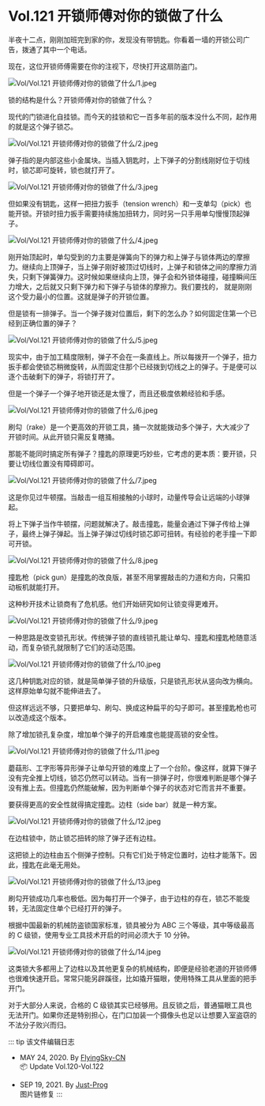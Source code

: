# Vol.121 开锁师傅对你的锁做了什么

半夜十二点，刚刚加班完到家的你，发现没有带钥匙。你看着一墙的开锁公司广告，拨通了其中一个电话。

现在，这位开锁师傅需要在你的注视下，尽快打开这扇防盗门。

![Vol/Vol.121 开锁师傅对你的锁做了什么/1.jpeg](https://cdn.jsdelivr.net/gh/ipaperclip-icu/static/image/文字稿/Vol/Vol.121%20开锁师傅对你的锁做了什么/1.jpeg)

锁的结构是什么？开锁师傅对你的锁做了什么？

现代的门锁进化自挂锁。而今天的挂锁和它一百多年前的版本没什么不同，起作用的就是这个弹子锁芯。

![Vol/Vol.121 开锁师傅对你的锁做了什么/2.jpeg](https://cdn.jsdelivr.net/gh/ipaperclip-icu/static/image/文字稿/Vol/Vol.121%20开锁师傅对你的锁做了什么/2.jpeg)

弹子指的是内部这些小金属块。当插入钥匙时，上下弹子的分割线刚好位于切线时，锁芯即可旋转，锁也就打开了。

![Vol/Vol.121 开锁师傅对你的锁做了什么/3.jpeg](https://cdn.jsdelivr.net/gh/ipaperclip-icu/static/image/文字稿/Vol/Vol.121%20开锁师傅对你的锁做了什么/3.jpeg)

但如果没有钥匙，这样一把扭力扳手（tension wrench）和一支单勾（pick）也能开锁。开锁时扭力扳手需要持续施加扭转力，同时另一只手用单勾慢慢顶起弹子。

![Vol/Vol.121 开锁师傅对你的锁做了什么/4.jpeg](https://cdn.jsdelivr.net/gh/ipaperclip-icu/static/image/文字稿/Vol/Vol.121%20开锁师傅对你的锁做了什么/4.jpeg)

刚开始顶起时，单勾受到的力主要是弹簧向下的弹力和上弹子与锁体两边的摩擦力。继续向上顶弹子，当上弹子刚好被顶过切线时，上弹子和锁体之间的摩擦力消失，只剩下弹簧弹力。这时候如果继续向上顶，弹子会和外锁体碰撞，碰撞瞬间压力增大，之后就又只剩下弹力和下弹子与锁体的摩擦力。我们要找的， 就是刚刚这个受力最小的位置。这就是弹子的开锁位置。

但是锁有一排弹子。当一个弹子拨对位置后，剩下的怎么办？如何固定住第一个已经到正确位置的弹子？

![Vol/Vol.121 开锁师傅对你的锁做了什么/5.jpeg](https://cdn.jsdelivr.net/gh/ipaperclip-icu/static/image/文字稿/Vol/Vol.121%20开锁师傅对你的锁做了什么/5.jpeg)

现实中，由于加工精度限制，弹子不会在一条直线上。所以每拨开一个弹子，扭力扳手都会使锁芯稍微旋转，从而固定住那个已经拨到切线之上的弹子。于是便可以逐个击破剩下的弹子，将锁打开了。

但是一个弹子一个弹子地开锁还是太慢了，而且还极度依赖经验和手感。

![Vol/Vol.121 开锁师傅对你的锁做了什么/6.jpeg](https://cdn.jsdelivr.net/gh/ipaperclip-icu/static/image/文字稿/Vol/Vol.121%20开锁师傅对你的锁做了什么/6.jpeg)

刷勾（rake）是一个更高效的开锁工具，捅一次就能拨动多个弹子，大大减少了开锁时间。从此开锁只需反复瞎捅。

那能不能同时搞定所有弹子？撞匙的原理更巧妙些，它考虑的更本质：要开锁，只要让切线位置没有障碍即可。

![Vol/Vol.121 开锁师傅对你的锁做了什么/7.jpeg](https://cdn.jsdelivr.net/gh/ipaperclip-icu/static/image/文字稿/Vol/Vol.121%20开锁师傅对你的锁做了什么/7.jpeg)

这是你见过牛顿摆。当敲击一组互相接触的小球时，动量传导会让远端的小球弹起。

将上下弹子当作牛顿摆，问题就解决了。敲击撞匙，能量会通过下弹子传给上弹子，最终上弹子弹起。当上弹子弹过切线时锁芯即可扭转。有经验的老手撞一下即可开锁。

![Vol/Vol.121 开锁师傅对你的锁做了什么/8.jpeg](https://cdn.jsdelivr.net/gh/ipaperclip-icu/static/image/文字稿/Vol/Vol.121%20开锁师傅对你的锁做了什么/8.jpeg)

撞匙枪（pick gun）是撞匙的改良版，甚至不用掌握敲击的力道和方向，只需扣动板机就能打开。

这种秒开技术让锁商有了危机感。他们开始研究如何让锁变得更难开。

![Vol/Vol.121 开锁师傅对你的锁做了什么/9.jpeg](https://cdn.jsdelivr.net/gh/ipaperclip-icu/static/image/文字稿/Vol/Vol.121%20开锁师傅对你的锁做了什么/9.jpeg)

一种思路是改变锁孔形状。传统弹子锁的直线锁孔能让单勾、撞匙和撞匙枪随意活动，而复杂锁孔就限制了它们的活动范围。

![Vol/Vol.121 开锁师傅对你的锁做了什么/10.jpeg](https://cdn.jsdelivr.net/gh/ipaperclip-icu/static/image/文字稿/Vol/Vol.121%20开锁师傅对你的锁做了什么/10.jpeg)

这几种钥匙对应的锁，就是简单弹子锁的升级版，只是锁孔形状从竖向改为横向。这样原始单勾就不能伸进去了。

但这样远远不够，只要把单勾、刷勾、换成这种扁平的勾子即可。甚至撞匙枪也可以改造成这个版本。

除了增加锁孔复杂度，增加单个弹子的开启难度也能提高锁的安全性。

![Vol/Vol.121 开锁师傅对你的锁做了什么/11.jpeg](https://cdn.jsdelivr.net/gh/ipaperclip-icu/static/image/文字稿/Vol/Vol.121%20开锁师傅对你的锁做了什么/11.jpeg)

蘑菇形、工字形等异形弹子让单勾开锁的难度上了一个台阶。像这样，就算下弹子没有完全推上切线，锁芯仍然可以转动。当有一排弹子时，你很难判断是哪个弹子没有推上去。但撞匙仍然能破解，因为判断单个弹子的状态对它而言并不重要。

要获得更高的安全性就得搞定撞匙。边柱（side bar）就是一种方案。

![Vol/Vol.121 开锁师傅对你的锁做了什么/12.jpeg](https://cdn.jsdelivr.net/gh/ipaperclip-icu/static/image/文字稿/Vol/Vol.121%20开锁师傅对你的锁做了什么/12.jpeg)

在边柱锁中，防止锁芯扭转的除了弹子还有边柱。

这把锁上的边柱由五个侧弹子控制。只有它们处于特定位置时，边柱才能落下。因此，撞匙在此毫无用处。

![Vol/Vol.121 开锁师傅对你的锁做了什么/13.jpeg](https://cdn.jsdelivr.net/gh/ipaperclip-icu/static/image/文字稿/Vol/Vol.121%20开锁师傅对你的锁做了什么/13.jpeg)

刷勾开锁成功几率也极低。因为每打开一个弹子，由于边柱的存在，锁芯不能旋转，无法固定住单个已经打开的弹子。

根据中国最新的机械防盗锁国家标准，锁具被分为 ABC 三个等级，其中等级最高的 C 级锁，使用专业工具技术开启的时间必须大于 10 分钟。

![Vol/Vol.121 开锁师傅对你的锁做了什么/14.jpeg](https://cdn.jsdelivr.net/gh/ipaperclip-icu/static/image/文字稿/Vol/Vol.121%20开锁师傅对你的锁做了什么/14.jpeg)

这类锁大多都用上了边柱以及其他更复杂的机械结构，即便是经验老道的开锁师傅也很难快速开启。常常只能另辟蹊径，比如撬开猫眼，使用特殊工具从里面的把手开门。

对于大部分人来说，合格的 C 级锁其实已经够用。且反锁之后，普通猫眼工具也无法开门。如果你还是特别担心，在门口加装一个摄像头也足以让想要入室盗窃的不法分子败兴而归。

::: tip 该文件编辑日志

- MAY 24, 2020. By [FlyingSky-CN](https://github.com/FlyingSky-CN)  
📦 Update Vol.120-Vol.122

- SEP 19, 2021. By [Just-Prog](https://github.com/Just-Prog)  
图片链修复
:::
